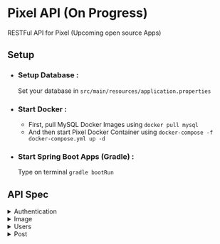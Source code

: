 # Pixel API (On Progress)

 RESTFul API for Pixel (Upcoming open source Apps)

## Setup

- ### Setup Database :

  Set your database in `src/main/resources/application.properties` 

- ### Start Docker : 
  
  - First, pull MySQL Docker Images using `docker pull mysql` 
  - And then start Pixel Docker Container using `docker-compose -f docker-compose.yml up -d`

- ### Start Spring Boot Apps (Gradle) :

  Type on terminal `gradle bootRun`



## API Spec

<details>
  <summary>Authentication</summary>

## Login

Request :

- Method : POST
- Endpoint : `/api/auth/login`
  - Header :
    - Content-Type: multipart/form-data
    - Accept: application/json
  - Body :

  ```json
  {
      "email" : "string",
      "password" : "string"
  }
  ```

  Response :

  ```json
  {
      "code" : "number",
      "error" : "boolean",
      "message" : "string",
      "data" : {
          "id" : "string, unique",
          "name" : "string",
          "email" : "string",
          "gender" : "string",
          "phone" : "string",
          "photo" : "string",
          "updated_at" : "Date",
          "deleted_at" : "Date",
          "token" : "string"
      }
  }
  ```


## Register

Request :

- Method : POST
- Endpoint : `/api/auth/register`
  - Header :
    - Content-Type: multipart/form-data
    - Accept: application/json
  - Body :

  ```json
  {
      "name" : "string",
      "email" : "string",
      "password" : "string",
      "gender" : "string",
      "phone" : "string",
      "photo" : "file"
  }
  ```

  Response :

  ```json
  {
      "code" : "number",
      "error" : "boolean",
      "message" : "string",
      "data" : {
          "id" : "string, unique",
          "name" : "string",
          "email" : "string",
          "gender" : "string",
          "phone" : "string",
          "photo" : "string",
          "updated_at" : "Date",
          "deleted_at" : "Date"
      }
  }
  ```

</details>

<details>
  <summary>Image</summary>

  ## Get Image
  
  Request :
  
  - Method : GET
  - Endpoint : `/api/images/{id_image}`
  - Header :
    - Accept: application/json
  
  Response : Image

</details>

<details>
  <summary>Users</summary>

## Authentication

All API in users must use this authentication

- Header :
  - Authorization : `Bearer your_api_key`

## Create User

Request :

- Method : POST
- Endpoint : `/api/users`
  - Header :
    - Content-Type: multipart/form-data
    - Accept: application/json
  - Body :

  ```json
  {
      "name" : "string",
      "email" : "string",
      "password" : "string",
      "gender" : "string",
      "phone" : "string",
      "photo" : "file"
  }
  ```

  Response :

  ```json
  {
      "code" : "number",
      "error" : "boolean",
      "message" : "string",
      "data" : {
          "id" : "string, unique",
          "name" : "string",
          "email" : "string",
          "gender" : "string",
          "phone" : "string",
          "photo" : "string",
          "updated_at" : "Date",
          "deleted_at" : "Date"
      }
  }
  ```

  ## Get User

  Request :

  - Method : GET
  - Endpoint : `/api/users/{id_user}`
  - Header :
    - Accept: application/json

  Response :

  ```json
  {
      "code" : "number",
      "error" : "boolean",
      "message" : "string",
      "data" : {
          "id" : "string, unique",
          "name" : "string",
          "email" : "string",
          "gender" : "string",
          "phone" : "string",
          "photo" : "string",
          "updated_at" : "Date",
          "deleted_at" : "Date"
      }
  }
  ```

  ## List User

  Request :

  - Method : GET
  - Endpoint : `/api/users`
  - Header :
    - Accept: application/json
  - Query Params
    - page : number
    - size : number

  Response :

  ```json
  {
      "code" : "number",
      "error" : "boolean",
      "message" : "string",
      "currentPage" : "number",
      "isLast" : "boolean",
      "totalPage" : "number",
      "data" : [
          {
              "id" : "string, unique",
              "name" : "string",
              "email" : "string",
              "gender" : "string",
              "phone" : "string",
              "photo" : "string",
              "updated_at" : "Date",
              "deleted_at" : "Date"
          }
      ]
  }
  ```

  ## Update User

  Request :

  - Method : PUT
  - Endpoint : `/api/users/{id_user}`
  - Header :
    - Content-Type: multipart/form-data
    - Accept: application/json
  - Body :

  ```json
  {
      "name" : "string",
      "email" : "string",
      "password" : "string",
      "gender" : "string",
      "phone" : "string",
      "photo" : "file"
  }
  ```

  Response :

  ```json
  {
      "code" : "number",
      "error" : "boolean",
      "message" : "string",
      "data" : {
          "id" : "string, unique",
          "name" : "string",
          "email" : "string",
          "gender" : "string",
          "phone" : "string",
          "photo" : "string",
          "updated_at" : "Date",
          "deleted_at" : "Date"
      }
  }
  ```

  ## Change Password

  Request :

  - Method : PUT
  - Endpoint : `/api/users/{id_user}/changepassword`
  - Header :
    - Content-Type: multipart/form-data
    - Accept: application/json
  - Body :

  ```json
  {
      "oldPassword" : "string",
      "newPassword" : "string"
  }
  ```

  Response :

  ```json
  {
      "code" : "number",
      "error" : "boolean",
      "message" : "string",
      "data" : {
          "id" : "string, unique",
          "name" : "string",
          "email" : "string",
          "gender" : "string",
          "phone" : "string",
          "photo" : "string",
          "updated_at" : "Date",
          "deleted_at" : "Date"
      }
  }
  ```

  ## Delete User

  Request :

  - Method : DELETE
  - Endpoint : `/api/users/{id_user}`
  - Header :
    - Accept: application/json

  Response :

  ```json
  {
      "code" : "number",
      "error" : "boolean",
      "message" : "string",
      "data" : {}
  }
  ```
</details>


<details>
  <summary>Post</summary>

## Authentication

All API in post must use this authentication

- Header :
  - Authorization : `Bearer your_api_key`

## Create Post

Request :

- Method : POST
- Endpoint : `/api/post`
  - Header :
    - Content-Type: multipart/form-data
    - Accept: application/json
  - Body :

  ```json
  {
      "title" : "string",
      "description" : "string",
      "users_id" : "string",
      "image" : "file"
  }
  ```

  Response :

  ```json
  {
      "code" : "number",
      "error" : "boolean",
      "message" : "string",
      "data" : {
          "id" : "string, unique",
          "title" : "string",
          "description" : "string",
          "image" : "string",
          "updated_at" : "Date",
          "deleted_at" : "Date"
      }
  }
  ```
</details>